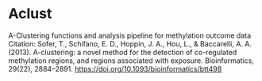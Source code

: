 # Aclust
A-Clustering functions and analysis pipeline for methylation outcome data
Citation: Sofer, T., Schifano, E. D., Hoppin, J. A., Hou, L., & Baccarelli, A. A. (2013). A-clustering: a novel method for the detection of co-regulated methylation regions, and regions associated with exposure. Bioinformatics, 29(22), 2884–2891. https://doi.org/10.1093/bioinformatics/btt498
